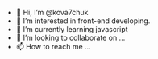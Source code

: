- 👋 Hi, I’m @kova7chuk
- 👀 I’m interested in front-end developing.
- 🌱 I’m currently learning javascript
- 💞️ I’m looking to collaborate on ...
- 📫 How to reach me ...

<!---
kova7chuk/kova7chuk is a ✨ special ✨ repository because its `README.md` (this file) appears on your GitHub profile.
You can click the Preview link to take a look at your changes.
--->
